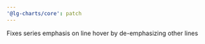 ```yaml
---
'@lg-charts/core': patch
---
```


Fixes series emphasis on line hover by de-emphasizing other lines
